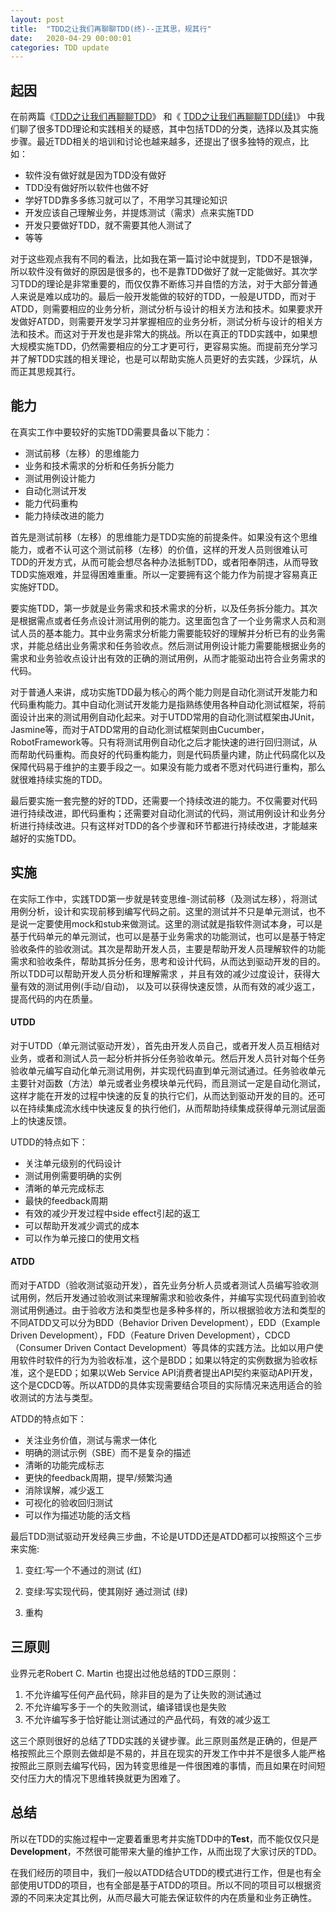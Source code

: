 ```yaml
---
layout: post
title:  "TDD之让我们再聊聊TDD(终)--正其思，规其行"
date:   2020-04-29 00:00:01
categories: TDD update
---
```


## 起因

在前两篇《[TDD之让我们再聊聊TDD](http://liuranthinking.com/tdd/update/2016/02/01/TDD之让我们再聊聊TDD.html)》 和《 [TDD之让我们再聊聊TDD(续)](http://liuranthinking.com/tdd/update/2017/01/12/TDD之让我们再聊聊TDD续.html)》 中我们聊了很多TDD理论和实践相关的疑惑，其中包括TDD的分类，选择以及其实施步骤。最近TDD相关的培训和讨论也越来越多，还提出了很多独特的观点，比如：

* 软件没有做好就是因为TDD没有做好
* TDD没有做好所以软件也做不好
* 学好TDD靠多多练习就可以了，不用学习其理论知识
* 开发应该自己理解业务，并提炼测试（需求）点来实施TDD
* 开发只要做好TDD，就不需要其他人测试了
* 等等

对于这些观点我有不同的看法，比如我在第一篇讨论中就提到，TDD不是银弹，所以软件没有做好的原因是很多的，也不是靠TDD做好了就一定能做好。其次学习TDD的理论是非常重要的，而仅仅靠不断练习并自悟的方法，对于大部分普通人来说是难以成功的。最后一般开发能做的较好的TDD，一般是UTDD，而对于ATDD，则需要相应的业务分析，测试分析与设计的相关方法和技术。如果要求开发做好ATDD，则需要开发学习并掌握相应的业务分析，测试分析与设计的相关方法和技术。而这对于开发也是非常大的挑战。所以在真正的TDD实践中，如果想大规模实施TDD，仍然需要相应的分工才更可行，更容易实施。而提前充分学习并了解TDD实践的相关理论，也是可以帮助实施人员更好的去实践，少踩坑，从而正其思规其行。


## 能力

在真实工作中要较好的实施TDD需要具备以下能力：

* 测试前移（左移）的思维能力
* 业务和技术需求的分析和任务拆分能力
* 测试用例设计能力
* 自动化测试开发
* 能力代码重构
* 能力持续改进的能力


首先是测试前移（左移）的思维能力是TDD实施的前提条件。如果没有这个思维能力，或者不认可这个测试前移（左移）的价值，这样的开发人员则很难认可TDD的开发方式，从而可能会想尽各种办法抵制TDD，或者阳奉阴违，从而导致TDD实施艰难，并显得困难重重。所以一定要拥有这个能力作为前提才容易真正实施好TDD。

要实施TDD，第一步就是业务需求和技术需求的分析，以及任务拆分能力。其次是根据需点或者任务点设计测试用例的能力。这里面包含了一个业务需求人员和测试人员的基本能力。其中业务需求分析能力需要能较好的理解并分析已有的业务需求，并能总结出业务需求和任务验收点。然后测试用例设计能力需要能根据业务的需求和业务验收点设计出有效的正确的测试用例，从而才能驱动出符合业务需求的代码。

对于普通人来讲，成功实施TDD最为核心的两个能力则是自动化测试开发能力和代码重构能力。其中自动化测试开发能力是指熟练使用各种自动化测试框架，将前面设计出来的测试用例自动化起来。对于UTDD常用的自动化测试框架由JUnit，Jasmine等，而对于ATDD常用的自动化测试框架则由Cucumber，RobotFramework等。只有将测试用例自动化之后才能快速的进行回归测试，从而帮助代码重构。而良好的代码重构能力，则是代码质量内建，防止代码腐化以及保障代码易于维护的主要手段之一。如果没有能力或者不愿对代码进行重构，那么就很难持续实施的TDD。

最后要实施一套完整的好的TDD，还需要一个持续改进的能力。不仅需要对代码进行持续改进，即代码重构；还需要对自动化测试的代码，测试用例设计和业务分析进行持续改进。只有这样对TDD的各个步骤和环节都进行持续改进，才能越来越好的实施TDD。


##  实施

在实际工作中，实践TDD第一步就是转变思维-测试前移（及测试左移），将测试用例分析，设计和实现前移到编写代码之前。这里的测试并不只是单元测试，也不是说一定要使用mock和stub来做测试。这里的测试就是指软件测试本身，可以是基于代码单元的单元测试，也可以是基于业务需求的功能测试，也可以是基于特定验收条件的验收测试。其次是帮助开发人员，主要是帮助开发人员理解软件的功能需求和验收条件，帮助其拆分任务，思考和设计代码，从而达到驱动开发的目的。所以TDD可以帮助开发人员分析和理解需求 ，并且有效的减少过度设计，获得大量有效的测试用例(手动/自动)， 以及可以获得快速反馈，从而有效的减少返工，提高代码的内在质量。


#### UTDD

对于UTDD（单元测试驱动开发），首先由开发人员自己，或者开发人员互相结对业务，或者和测试人员一起分析并拆分任务验收单元。然后开发人员针对每个任务验收单元编写自动化单元测试用例，并实现代码直到单元测试通过。任务验收单元主要针对函数（方法）单元或者业务模块单元代码，而且测试一定是自动化测试，这样才能在开发的过程中快速的反复的执行它们，从而达到驱动开发的目的。还可以在持续集成流水线中快速反复的执行他们，从而帮助持续集成获得单元测试层面上的快速反馈。

UTDD的特点如下：

* 关注单元级别的代码设计
* 测试用例需要明确的实例
* 清晰的单元完成标志
* 最快的feedback周期
* 有效的减少开发过程中side effect引起的返工
* 可以帮助开发减少调式的成本
* 可以作为单元接口的使用文档

#### ATDD

而对于ATDD（验收测试驱动开发），首先业务分析人员或者测试人员编写验收测试用例，然后开发通过验收测试来理解需求和验收条件，并编写实现代码直到验收测试用例通过。由于验收方法和类型也是多种多样的，所以根据验收方法和类型的不同ATDD又可以分为BDD（Behavior Driven Development），EDD（Example Driven Development），FDD（Feature Driven Development），CDCD（Consumer Driven Contact Development）等具体的实践方法。比如以用户使用软件时软件的行为为验收标准，这个是BDD；如果以特定的实例数据为验收标准，这个是EDD；如果以Web Service API消费者提出API契约来驱动API开发，这个是CDCD等。所以ATDD的具体实现需要结合项目的实际情况来选用适合的验收测试的方法与类型。

ATDD的特点如下：

* 关注业务价值，测试与需求一体化
* 明确的测试示例（SBE）而不是复杂的描述
* 清晰的功能完成标志
* 更快的feedback周期，提早/频繁沟通
* 消除误解，减少返工
* 可视化的验收回归测试
* 可以作为描述功能的活文档


最后TDD测试驱动开发经典三步曲，不论是UTDD还是ATDD都可以按照这个三步来实施:

1. 变红:写一个不通过的测试 (红)

2. 变绿:写实现代码，使其刚好 通过测试 (绿) 

3. 重构


## 三原则

业界元老Robert C. Martin 也提出过他总结的TDD三原则：

1. 不允许编写任何产品代码，除非目的是为了让失败的测试通过
2. 不允许编写多于一个的失败测试，编译错误也是失败
3. 不允许编写多于恰好能让测试通过的产品代码，有效的减少返工

这三个原则很好的总结了TDD实践的关键步骤。此三原则虽然是正确的，但是严格按照此三个原则去做却是不易的，并且在现实的开发工作中并不是很多人能严格按照此三原则去编写代码，因为转变思维是一件很困难的事情，而且如果在时间短交付压力大的情况下思维转换就更为困难了。


## 总结

所以在TDD的实施过程中一定要着重思考并实施TDD中的**Test**，而不能仅仅只是**Development**，不然很可能带来大量的维护工作，从而出现了大家讨厌的TDD。

在我们经历的项目中，我们一般以ATDD结合UTDD的模式进行工作，但是也有全部使用UTDD的项目，也有全部是基于ATDD的项目。所以不同的项目可以根据资源的不同来决定其比例，从而尽最大可能去保证软件的内在质量和业务正确性。